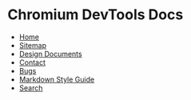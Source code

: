 # Chromium DevTools Docs

[logo]: https://github.com/ChromeDevTools/devtools-logo/raw/master/logos/png/devtools-circle-48.png
[home]: /docs/README.md

* [Home][home]
* [Sitemap](/docs/README.md#document-index)
* [Design Documents](https://drive.google.com/drive/folders/1JbUthATfybvMQR3yAHC4J0P7n6oftYNq)
* [Contact](https://www.chromium.org/teams/devtools/)
* [Bugs](https://www.chromium.org/for-testers/bug-reporting-guidelines/)
* [Markdown Style Guide](/docs/styleguide/markdown/markdown.md)
* [Search](https://source.chromium.org/chromium/devtools/devtools-frontend/+/main:docs/)
